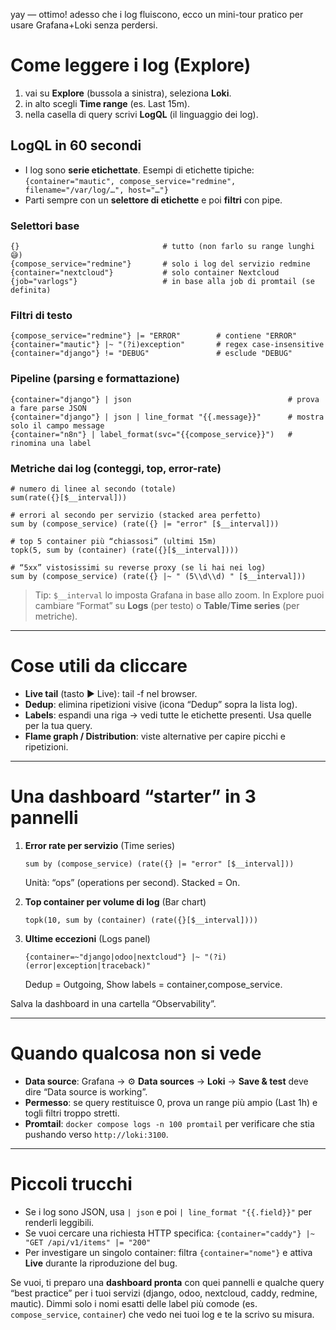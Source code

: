 yay — ottimo! adesso che i log fluiscono, ecco un mini-tour pratico per usare Grafana+Loki senza perdersi.

# Come leggere i log (Explore)

1. vai su **Explore** (bussola a sinistra), seleziona **Loki**.
2. in alto scegli **Time range** (es. Last 15m).
3. nella casella di query scrivi **LogQL** (il linguaggio dei log).

## LogQL in 60 secondi

* I log sono **serie etichettate**. Esempi di etichette tipiche: `{container="mautic", compose_service="redmine", filename="/var/log/…", host="…"}`
* Parti sempre con un **selettore di etichette** e poi **filtri** con pipe.

### Selettori base

```logql
{}                                # tutto (non farlo su range lunghi 😅)
{compose_service="redmine"}       # solo i log del servizio redmine
{container="nextcloud"}           # solo container Nextcloud
{job="varlogs"}                   # in base alla job di promtail (se definita)
```

### Filtri di testo

```logql
{compose_service="redmine"} |= "ERROR"        # contiene "ERROR"
{container="mautic"} |~ "(?i)exception"       # regex case-insensitive
{container="django"} != "DEBUG"               # esclude "DEBUG"
```

### Pipeline (parsing e formattazione)

```logql
{container="django"} | json                                   # prova a fare parse JSON
{container="django"} | json | line_format "{{.message}}"      # mostra solo il campo message
{container="n8n"} | label_format(svc="{{compose_service}}")   # rinomina una label
```

### Metriche dai log (conteggi, top, error-rate)

```logql
# numero di linee al secondo (totale)
sum(rate({}[$__interval]))

# errori al secondo per servizio (stacked area perfetto)
sum by (compose_service) (rate({} |= "error" [$__interval]))

# top 5 container più “chiassosi” (ultimi 15m)
topk(5, sum by (container) (rate({}[$__interval])))

# “5xx” vistosissimi su reverse proxy (se li hai nei log)
sum by (compose_service) (rate({} |~ " (5\\d\\d) " [$__interval]))
```

> Tip: `$__interval` lo imposta Grafana in base allo zoom. In Explore puoi cambiare “Format” su **Logs** (per testo) o **Table**/**Time series** (per metriche).

---

# Cose utili da cliccare

* **Live tail** (tasto ▶ Live): tail -f nel browser.
* **Dedup**: elimina ripetizioni visive (icona “Dedup” sopra la lista log).
* **Labels**: espandi una riga -> vedi tutte le etichette presenti. Usa quelle per la tua query.
* **Flame graph / Distribution**: viste alternative per capire picchi e ripetizioni.

---

# Una dashboard “starter” in 3 pannelli

1. **Error rate per servizio** (Time series)

   ```logql
   sum by (compose_service) (rate({} |= "error" [$__interval]))
   ```

   Unità: “ops” (operations per second). Stacked = On.

2. **Top container per volume di log** (Bar chart)

   ```logql
   topk(10, sum by (container) (rate({}[$__interval])))
   ```

3. **Ultime eccezioni** (Logs panel)

   ```logql
   {container=~"django|odoo|nextcloud"} |~ "(?i)(error|exception|traceback)"
   ```

   Dedup = Outgoing, Show labels = container,compose_service.

Salva la dashboard in una cartella “Observability”.

---

# Quando qualcosa non si vede

* **Data source**: Grafana → ⚙️ **Data sources** → **Loki** → **Save & test** deve dire “Data source is working”.
* **Permesso**: se query restituisce 0, prova un range più ampio (Last 1h) e togli filtri troppo stretti.
* **Promtail**: `docker compose logs -n 100 promtail` per verificare che stia pushando verso `http://loki:3100`.

---

# Piccoli trucchi

* Se i log sono JSON, usa `| json` e poi `| line_format "{{.field}}"` per renderli leggibili.
* Se vuoi cercare una richiesta HTTP specifica:
  `{container="caddy"} |~ "GET /api/v1/items" |= "200"`
* Per investigare un singolo container: filtra `{container="nome"}` e attiva **Live** durante la riproduzione del bug.

Se vuoi, ti preparo una **dashboard pronta** con quei pannelli e qualche query “best practice” per i tuoi servizi (django, odoo, nextcloud, caddy, redmine, mautic). Dimmi solo i nomi esatti delle label più comode (es. `compose_service`, `container`) che vedo nei tuoi log e te la scrivo su misura.
